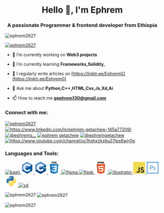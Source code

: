 <h1 align="center">Hello 👋, I'm Ephrem</h1>
<h3 align="center">A passionate Programmer & frontend developer from Ethiopia</h3>

<p align="left"> <img src="https://komarev.com/ghpvc/?username=ephrem2627&label=Profile%20views&color=0e75b6&style=flat" alt="ephrem2627" /> </p>

<p align="left"> <a href="https://twitter.com/ephrem2627" target="blank"><img src="https://img.shields.io/twitter/follow/ephrem2627?logo=twitter&style=for-the-badge" alt="ephrem2627" /></a> </p>

- 🔭 I’m currently working on **Web3 projects**

- 🌱 I’m currently learning **Frameworks,Solidity,**

- 📝 I regularly write articles on [https://linktr.ee/EphremG](https://linktr.ee/EphremG)

- 💬 Ask me about **Python,C++,HTML,Css,Js,Xd,Ai**

- 📫 How to reach me **gephrem130@gmail.com**

<h3 align="left">Connect with me:</h3>
<p align="left">
<a href="https://twitter.com/ephrem2627" target="blank"><img align="center" src="https://raw.githubusercontent.com/rahuldkjain/github-profile-readme-generator/master/src/images/icons/Social/twitter.svg" alt="ephrem2627" height="30" width="40" /></a>
<a href="https://linkedin.com/in/https://www.linkedin.com/in/ephrem-getachew-145a77209/" target="blank"><img align="center" src="https://raw.githubusercontent.com/rahuldkjain/github-profile-readme-generator/master/src/images/icons/Social/linked-in-alt.svg" alt="https://www.linkedin.com/in/ephrem-getachew-145a77209/" height="30" width="40" /></a>
<a href="https://instagram.com/@ephremg__" target="blank"><img align="center" src="https://raw.githubusercontent.com/rahuldkjain/github-profile-readme-generator/master/src/images/icons/Social/instagram.svg" alt="@ephremg__" height="30" width="40" /></a>
<a href="https://www.behance.net/ephrem getachew" target="blank"><img align="center" src="https://raw.githubusercontent.com/rahuldkjain/github-profile-readme-generator/master/src/images/icons/Social/behance.svg" alt="ephrem getachew" height="30" width="40" /></a>
<a href="https://medium.com/@ephremgetachew" target="blank"><img align="center" src="https://raw.githubusercontent.com/rahuldkjain/github-profile-readme-generator/master/src/images/icons/Social/medium.svg" alt="@ephremgetachew" height="30" width="40" /></a>
<a href="https://www.youtube.com/c/https://www.youtube.com/channel/uc1hshxzksjtu27lps6wjr0g" target="blank"><img align="center" src="https://raw.githubusercontent.com/rahuldkjain/github-profile-readme-generator/master/src/images/icons/Social/youtube.svg" alt="https://www.youtube.com/channel/uc1hshxzksjtu27lps6wjr0g" height="30" width="40" /></a>
</p>

<h3 align="left">Languages and Tools:</h3>
<p align="left"> <a href="https://www.gnu.org/software/bash/" target="_blank" rel="noreferrer"> <img src="https://www.vectorlogo.zone/logos/gnu_bash/gnu_bash-icon.svg" alt="bash" width="40" height="40"/> </a> <a href="https://www.cprogramming.com/" target="_blank" rel="noreferrer"> <img src="https://raw.githubusercontent.com/devicons/devicon/master/icons/c/c-original.svg" alt="c" width="40" height="40"/> </a> <a href="https://www.w3schools.com/cpp/" target="_blank" rel="noreferrer"> <img src="https://raw.githubusercontent.com/devicons/devicon/master/icons/cplusplus/cplusplus-original.svg" alt="cplusplus" width="40" height="40"/> </a> <a href="https://www.w3schools.com/css/" target="_blank" rel="noreferrer"> <img src="https://raw.githubusercontent.com/devicons/devicon/master/icons/css3/css3-original-wordmark.svg" alt="css3" width="40" height="40"/> </a> <a href="https://www.figma.com/" target="_blank" rel="noreferrer"> <img src="https://www.vectorlogo.zone/logos/figma/figma-icon.svg" alt="figma" width="40" height="40"/> </a> <a href="https://flask.palletsprojects.com/" target="_blank" rel="noreferrer"> <img src="https://www.vectorlogo.zone/logos/pocoo_flask/pocoo_flask-icon.svg" alt="flask" width="40" height="40"/> </a> <a href="https://www.w3.org/html/" target="_blank" rel="noreferrer"> <img src="https://raw.githubusercontent.com/devicons/devicon/master/icons/html5/html5-original-wordmark.svg" alt="html5" width="40" height="40"/> </a> <a href="https://www.adobe.com/in/products/illustrator.html" target="_blank" rel="noreferrer"> <img src="https://www.vectorlogo.zone/logos/adobe_illustrator/adobe_illustrator-icon.svg" alt="illustrator" width="40" height="40"/> </a> <a href="https://developer.mozilla.org/en-US/docs/Web/JavaScript" target="_blank" rel="noreferrer"> <img src="https://raw.githubusercontent.com/devicons/devicon/master/icons/javascript/javascript-original.svg" alt="javascript" width="40" height="40"/> </a> <a href="https://www.photoshop.com/en" target="_blank" rel="noreferrer"> <img src="https://raw.githubusercontent.com/devicons/devicon/master/icons/photoshop/photoshop-line.svg" alt="photoshop" width="40" height="40"/> </a> <a href="https://www.python.org" target="_blank" rel="noreferrer"> <img src="https://raw.githubusercontent.com/devicons/devicon/master/icons/python/python-original.svg" alt="python" width="40" height="40"/> </a> <a href="https://www.adobe.com/products/xd.html" target="_blank" rel="noreferrer"> <img src="https://cdn.worldvectorlogo.com/logos/adobe-xd.svg" alt="xd" width="40" height="40"/> </a> </p>

<p><img align="left" src="https://github-readme-stats.vercel.app/api/top-langs?username=ephrem2627&show_icons=true&locale=en&layout=compact" alt="ephrem2627" /></p>

<p>&nbsp;<img align="center" src="https://github-readme-stats.vercel.app/api?username=ephrem2627&show_icons=true&locale=en" alt="ephrem2627" /></p>

<p><img align="center" src="https://github-readme-streak-stats.herokuapp.com/?user=ephrem2627&" alt="ephrem2627" /></p>
